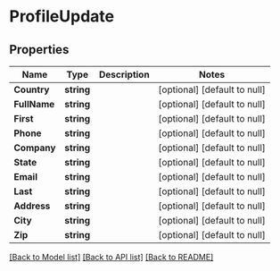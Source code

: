 # ProfileUpdate

## Properties
Name | Type | Description | Notes
------------ | ------------- | ------------- | -------------
**Country** | **string** |  | [optional] [default to null]
**FullName** | **string** |  | [optional] [default to null]
**First** | **string** |  | [optional] [default to null]
**Phone** | **string** |  | [optional] [default to null]
**Company** | **string** |  | [optional] [default to null]
**State** | **string** |  | [optional] [default to null]
**Email** | **string** |  | [optional] [default to null]
**Last** | **string** |  | [optional] [default to null]
**Address** | **string** |  | [optional] [default to null]
**City** | **string** |  | [optional] [default to null]
**Zip** | **string** |  | [optional] [default to null]

[[Back to Model list]](../README.md#documentation-for-models) [[Back to API list]](../README.md#documentation-for-api-endpoints) [[Back to README]](../README.md)


